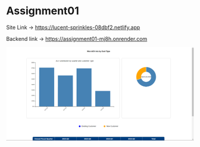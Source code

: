 # Assignment01

Site Link -> https://lucent-sprinkles-08dbf2.netlify.app

Backend link -> https://assignment01-mj8h.onrender.com

![Alt text](image.png)


